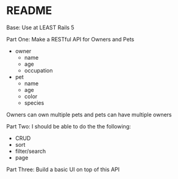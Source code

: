 # README

Base: Use at LEAST Rails 5

Part One: Make a RESTful API for Owners and Pets
- owner
    - name
    - age
    - occupation
- pet
    - name
    - age
    - color
    - species

Owners can own multiple pets and pets can have multiple owners

Part Two: I should be able to do the the following:
- CRUD
- sort
- filter/search
- page

Part Three: Build a basic UI on top of this API
